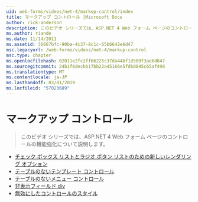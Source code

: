 ```yaml
---
uid: web-forms/videos/net-4/markup-control/index
title: マークアップ コントロール |Microsoft Docs
author: rick-anderson
description: このビデオ シリーズでは、ASP.NET 4 Web フォーム ページのコントロールの機能強化について説明します。
ms.author: riande
ms.date: 11/14/2011
ms.assetid: 36667bfc-90ba-4c37-8c1c-65b6642e6d47
msc.legacyurl: /web-forms/videos/net-4/markup-control
msc.type: chapter
ms.openlocfilehash: 02011e2fc2ff66225c37da44bf1d589f3ae6d847
ms.sourcegitcommit: 24b1f6decbb17bb22a45166e5fdb0845c65af498
ms.translationtype: MT
ms.contentlocale: ja-JP
ms.lasthandoff: 03/01/2019
ms.locfileid: "57023689"
---
```

<a name="markup-control"></a>マークアップ コントロール
====================
> このビデオ シリーズでは、ASP.NET 4 Web フォーム ページのコントロールの機能強化について説明します。


- [チェック ボックス リストとラジオ ボタン リストのための新しいレンダリング オプション](aspnet-4-quick-hit-new-rendering-option-for-check-box-lists-and-radio-button-lists.md)
- [テーブルのないテンプレート コントロール](aspnet-4-quick-hit-table-free-templated-controls.md)
- [テーブルのないメニュー コントロール](aspnet-4-quick-hit-tableless-menu-control.md)
- [非表示フィールド div](aspnet-4-quick-hit-hidden-field-divs.md)
- [無効にしたコントロールのスタイル](aspnet-4-quick-hit-disabled-control-styling.md)
